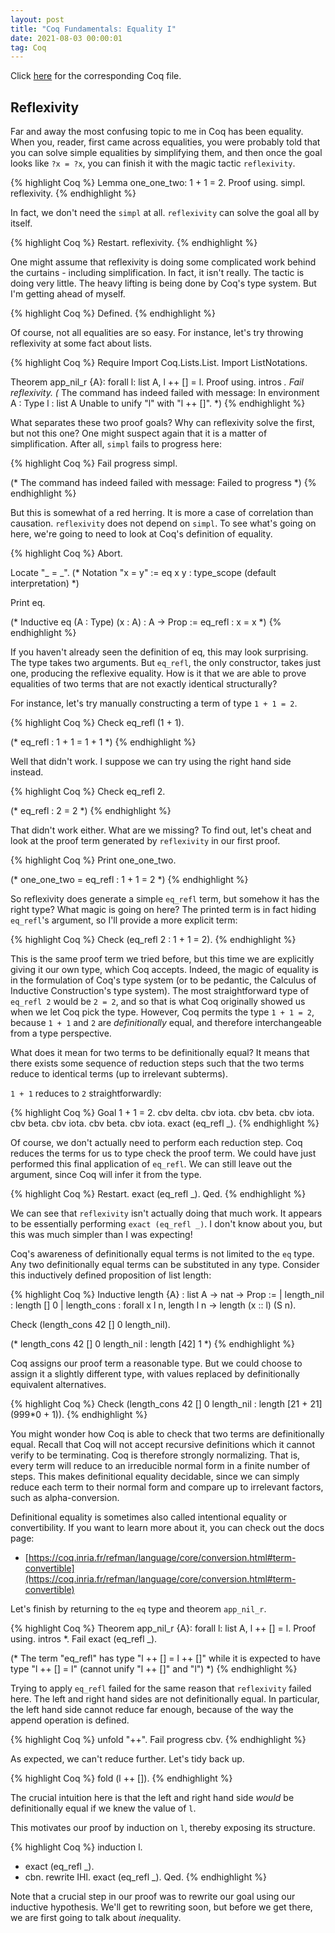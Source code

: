 ```yaml
---
layout: post
title: "Coq Fundamentals: Equality I"
date: 2021-08-03 00:00:01
tag: Coq
---
```


Click [here](/assets/coq/Eq_refl.v) for the corresponding Coq file.

## Reflexivity

 Far and away the most confusing topic to me in Coq has been equality. When you, reader,
   first came across equalities, you were probably told that you can solve simple equalities 
   by simplifying them, and then once the goal looks like `?x = ?x`, you can finish it with 
   the magic tactic `reflexivity`.
 
{% highlight Coq %}
Lemma one_one_two: 1 + 1 = 2.
Proof using.
  simpl.
  reflexivity.
{% endhighlight %}


 In fact, we don't need the `simpl` at all. `reflexivity` can solve the goal all by 
   itself. 

{% highlight Coq %}
  Restart.
  reflexivity.
{% endhighlight %}


 One might assume that reflexivity is doing some complicated work behind the curtains -
   including simplification. In fact, it isn't really. The tactic is doing very little.
   The heavy lifting is being done by Coq's type system. But I'm getting ahead of myself.

{% highlight Coq %}
Defined.
{% endhighlight %}


 Of course, not all equalities are so easy. For instance, let's try throwing reflexivity 
   at some fact about lists. 

{% highlight Coq %}
Require Import Coq.Lists.List.
Import ListNotations.

Theorem app_nil_r {A}: forall l: list A,
  l ++ [] = l.
Proof using.
  intros *.
  Fail reflexivity.
(* The command has indeed failed with message:
   In environment
   A : Type
   l : list A
   Unable to unify "l" with "l ++ []".
 *)
{% endhighlight %}


 What separates these two proof goals? Why can reflexivity solve the first, but not 
   this one? One might suspect again that it is a matter of simplification. After all,
   `simpl` fails to progress here: 

{% highlight Coq %}
Fail progress simpl.

(* The command has indeed failed with message:
   Failed to progress
 *)
{% endhighlight %}

But this is somewhat of a red herring. It is more a case of correlation than causation.
`reflexivity` does not depend on `simpl`. To see what's going on here, we're going to
need to look at Coq's definition of equality. 

{% highlight Coq %}
Abort.

Locate "_ = _".
(* Notation
   "x = y" := eq x y : type_scope (default interpretation)
 *)

Print eq.

(* Inductive eq (A : Type) (x : A) : A -> Prop :=  eq_refl : x = x *)
{% endhighlight %}


 If you haven't already seen the definition of eq, this may look surprising. The type takes 
   two arguments. But `eq_refl`, the only constructor, takes just one, producing the reflexive 
   equality. How is it that we are able to prove equalities of two terms that are not exactly
   identical structurally?

   For instance, let's try manually constructing a term of type `1 + 1 = 2`. 
   
{% highlight Coq %}
Check eq_refl (1 + 1).

(* eq_refl : 1 + 1 = 1 + 1 *)
{% endhighlight %}


 Well that didn't work. I suppose we can try using the right hand side instead. 

{% highlight Coq %}
Check eq_refl 2.

(* eq_refl : 2 = 2 *)
{% endhighlight %}


 That didn't work either. What are we missing? To find out, let's cheat and look at the 
   proof term generated by `reflexivity` in our first proof. 

{% highlight Coq %}
Print one_one_two.

(* one_one_two = eq_refl
	 : 1 + 1 = 2
 *)
{% endhighlight %}

   
 So reflexivity does generate a simple `eq_refl` term, but somehow it has the right type?
   What magic is going on here? The printed term is in fact hiding `eq_refl`'s argument,
   so I'll provide a more explicit term: 

{% highlight Coq %}
Check (eq_refl 2 : 1 + 1 = 2).
{% endhighlight %}


 This is the same proof term we tried before, but this time we are explicitly giving it our 
   own type, which Coq accepts. Indeed, the magic of equality is in the formulation of Coq's
   type system (or to be pedantic, the Calculus of Inductive Construction's type
   system). The most straightforward type of `eq_refl 2` would be `2 = 2`, and so that is 
   what Coq originally showed us when we let Coq pick the type. However, Coq permits the 
   type `1 + 1 = 2`, because `1 + 1` and `2` are *definitionally* equal, and therefore 
   interchangeable from a type perspective. 

   What does it mean for two terms to be definitionally equal? It means that there exists some 
   sequence of reduction steps such that the two terms reduce to identical terms (up to 
   irrelevant subterms).

   `1 + 1` reduces to `2` straightforwardly: 

{% highlight Coq %}
Goal 1 + 1 = 2.
  cbv delta.
  cbv iota.
  cbv beta.
  cbv iota.
  cbv beta.
  cbv iota.
  cbv beta.
  cbv iota.
  exact (eq_refl _).
{% endhighlight %}


 Of course, we don't actually need to perform each reduction step. Coq reduces the terms for 
   us to type check the proof term. We could have just performed this final application 
   of `eq_refl`. We can still leave out the argument, since Coq will infer it from the type. 

{% highlight Coq %}
  Restart.
  exact (eq_refl _).
Qed.
{% endhighlight %}


 We can see that `reflexivity` isn't actually doing that much work. It appears to be
   essentially performing `exact (eq_refl _)`. I don't know about you, but this was much 
   simpler than I was expecting! 

   Coq's awareness of definitionally equal terms is not limited to the `eq` type. Any 
   two definitionally equal terms can be substituted in any type. Consider this inductively
   defined proposition of list length:
 
{% highlight Coq %}
Inductive length {A} : list A -> nat -> Prop :=
  | length_nil :
      length [] 0
  | length_cons : forall x l n,
      length l n ->
      length (x :: l) (S n).
   
Check (length_cons 42 [] 0 length_nil).

(* length_cons 42 [] 0 length_nil
        : length [42] 1
 *)
{% endhighlight %}


 Coq assigns our proof  term a reasonable type. But we could choose to assign 
    it a slightly different type, with values replaced by definitionally equivalent 
    alternatives.
 

{% highlight Coq %}
Check (length_cons 42 [] 0 length_nil : length [21 + 21] (999*0 + 1)).
{% endhighlight %}


 You might wonder how Coq is able to check that two terms are definitionally equal.
   Recall that Coq will not accept recursive definitions which it cannot verify to be 
   terminating. Coq is therefore strongly normalizing. That is, every term will reduce 
   to an irreducible normal form in a finite number of steps. This makes definitional
   equality decidable, since we can simply reduce each term to their normal form and 
   compare up to irrelevant factors, such as alpha-conversion.

   Definitional equality is sometimes also called intentional equality or convertibility.
   If you want to learn more about it, you can check out the docs page:
   - [https://coq.inria.fr/refman/language/core/conversion.html#term-convertible](https://coq.inria.fr/refman/language/core/conversion.html#term-convertible)
   
   Let's finish by returning to the `eq` type and theorem `app_nil_r`. 

{% highlight Coq %}
Theorem app_nil_r {A}: forall l: list A,
  l ++ [] = l.
Proof using.
  intros *.
  Fail exact (eq_refl _).
 
(* The term "eq_refl" has type "l ++ [] = l ++ []"
   while it is expected to have type "l ++ [] = l" (cannot unify 
   "l ++ []" and "l")
 *)
{% endhighlight %}


 Trying to apply `eq_refl` failed for the same reason that `reflexivity` failed here.
   The left and right hand sides are not definitionally equal. In particular, the left 
   hand side cannot reduce far enough, because of the way the append operation is 
   defined. 

{% highlight Coq %}
  unfold "++".
  Fail progress cbv.
{% endhighlight %}


 As expected, we can't reduce further. Let's tidy back up. 
  
{% highlight Coq %}
  fold (l ++ []).
{% endhighlight %}


 The crucial intuition here is that the left and right hand side *would* be definitionally 
   equal if we knew the value of `l`.

   This motivates our proof by induction on `l`, thereby exposing its structure. 

{% highlight Coq %}
  induction l.
  - exact (eq_refl _).
  - cbn.
    rewrite IHl.
    exact (eq_refl _).
Qed.
{% endhighlight %}


 Note that a crucial step in our proof was to rewrite our goal using our inductive 
   hypothesis. We'll get to rewriting soon, but before we get there, we are first going 
   to talk about *in*equality. 

